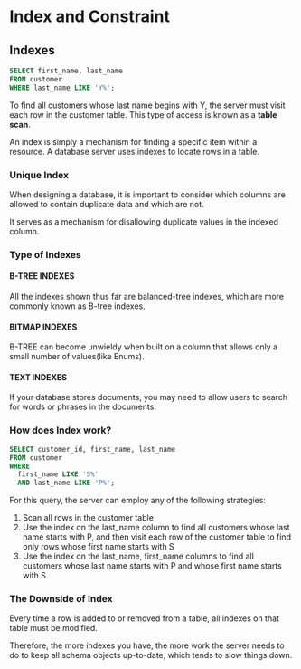 # Index and Constraint

## Indexes
```sql
SELECT first_name, last_name
FROM customer
WHERE last_name LIKE 'Y%';
```
To find all customers whose last name begins with Y, the server must visit each row in the customer table. 
This type of access is known as a **table scan**.

An index is simply a mechanism for finding a specific item within a resource. A database server uses indexes to locate rows in a table.

### Unique Index
When designing a database, it is important to consider which columns are allowed to contain duplicate data and which are not.

It serves as a mechanism for disallowing duplicate values in the indexed column.

### Type of Indexes

#### B-TREE INDEXES
All the indexes shown thus far are balanced-tree indexes, which are more commonly known as B-tree indexes.

#### BITMAP INDEXES
B-TREE can become unwieldy when built on a column that allows only a small number of values(like Enums).

#### TEXT INDEXES
If your database stores documents, you may need to allow users to search for words or phrases in the documents.

### How does Index work?
```sql
SELECT customer_id, first_name, last_name
FROM customer
WHERE 
  first_name LIKE 'S%' 
  AND last_name LIKE 'P%';
```

For this query, the server can employ any of the following strategies:
1. Scan all rows in the customer table
2. Use the index on the last_name column to find all customers whose last name starts with P, 
and then visit each row of the customer table to find only rows whose first name starts with S
3. Use the index on the last_name, first_name columns to find all customers whose last name starts with P and whose first name starts with S

### The Downside of Index
Every time a row is added to or removed from a table, all indexes on that table must be modified.

Therefore, the more indexes you have, the more work the server needs to do to keep all schema objects up-to-date, which tends to slow things down.

